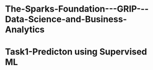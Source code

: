 # The-Sparks-Foundation---GRIP---Data-Science-and-Business-Analytics
# Task1-Predicton using Supervised ML
